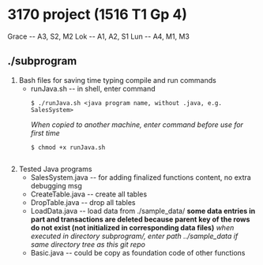 3170 project (1516 T1 Gp 4)
===========================
Grace -- A3, S2, M2
Lok -- A1, A2, S1
Lun -- A4, M1, M3

./subprogram
------------
1. Bash files for saving time typing compile and run commands
    * runJava.sh -- in shell, enter command
      ```
      $ ./runJava.sh <java program name, without .java, e.g. SalesSystem>
      ```
      *When copied to another machine, enter command before use for first time*
      ```
      $ chmod +x runJava.sh
    ```
2. Tested Java programs
    * SalesSystem.java -- for adding finalized functions content, no extra debugging msg
    * CreateTable.java -- create all tables
    * DropTable.java -- drop all tables
    * LoadData.java -- load data from ./sample_data/ **some data entries in part and transactions are deleted because parent key of the rows do not exist (not initialized in corresponding data files)**
      *when executed in directory subprogram/, enter path ../sample_data if same directory tree as this git repo*
    * Basic.java -- could be copy as foundation code of other functions
